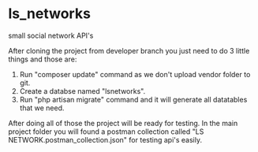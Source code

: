 # ls_networks
small social network API's 

After cloning the project from developer branch you just need to do 3 little things and those are:

1. Run "composer update" command as we don't upload vendor folder to git.
2. Create a databse named "lsnetworks".
3. Run "php artisan migrate" command and it will generate all datatables that we need.


After doing all of those the project will be ready for testing. In the main project folder you will found a postman collection called "LS NETWORK.postman_collection.json" for testing api's easily.
